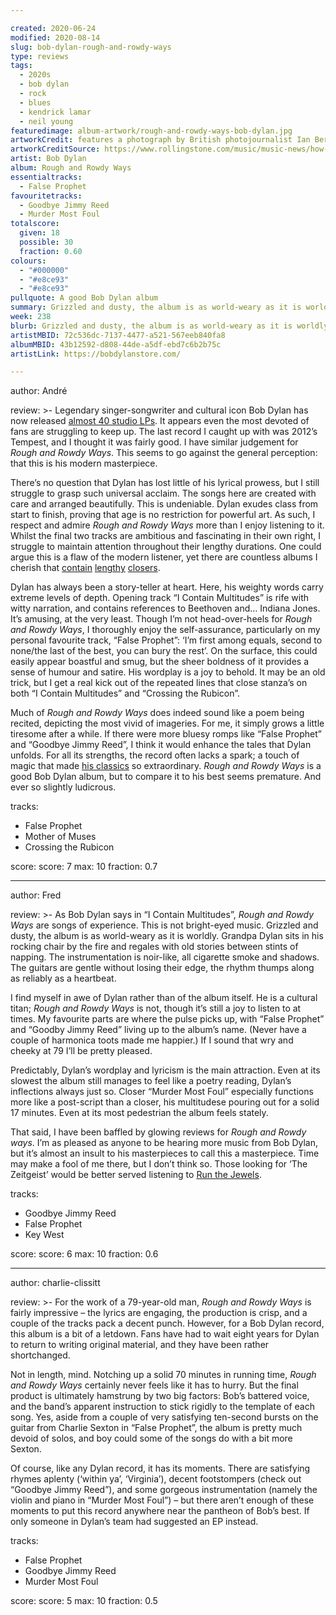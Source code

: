 ```yaml
---

created: 2020-06-24
modified: 2020-08-14
slug: bob-dylan-rough-and-rowdy-ways
type: reviews
tags:
  - 2020s
  - bob dylan
  - rock
  - blues
  - kendrick lamar
  - neil young
featuredimage: album-artwork/rough-and-rowdy-ways-bob-dylan.jpg
artworkCredit: features a photograph by British photojournalist Ian Berry. It was taken in 1964 at an underground club on Cable Street in east London, which Berry left when people started throwing beer bottles at him. “It’s something that happens a lot to photographers in different parts of the world,” he said, “but I think it’s the only time it happened in England to me.”
artworkCreditSource: https://www.rollingstone.com/music/music-news/how-a-56-year-old-photo-wound-up-on-the-cover-of-bob-dylans-upcoming-lp-997105/
artist: Bob Dylan
album: Rough and Rowdy Ways
essentialtracks:
  - False Prophet 
favouritetracks:
  - Goodbye Jimmy Reed
  - Murder Most Foul
totalscore:
  given: 18
  possible: 30
  fraction: 0.60
colours:
  - "#000000"
  - "#e8ce93"
  - "#e8ce93"
pullquote: A good Bob Dylan album
summary: Grizzled and dusty, the album is as world-weary as it is worldly. Grandpa Dylan sits in his rocking chair by the fire and regales with old stories between stints of napping.
week: 238
blurb: Grizzled and dusty, the album is as world-weary as it is worldly. Dylan sits in his chair by the fire and regales with stories, between naps.
artistMBID: 72c536dc-7137-4477-a521-567eeb840fa8
albumMBID: 43b12592-d808-44de-a5df-ebd7c6b2b75c
artistLink: https://bobdylanstore.com/ 

---
```


author: André

review: >-
  Legendary singer-songwriter and cultural icon Bob Dylan has now released [almost 40 studio LPs](/articles/bob-dylan-studio-albums-ranked/). It appears even the most devoted of fans are struggling to keep up. The last record I caught up with was 2012’s Tempest, and I thought it was fairly good. I have similar judgement for *Rough and Rowdy Ways*. This seems to go against the general perception: that this is his modern masterpiece.

  There’s no question that Dylan has lost little of his lyrical prowess, but I still struggle to grasp such universal acclaim. The songs here are created with care and arranged beautifully. This is undeniable. Dylan exudes class from start to finish, proving that age is no restriction for powerful art. As such, I respect and admire *Rough and Rowdy Ways* more than I enjoy listening to it. Whilst the final two tracks are ambitious and fascinating in their own right, I struggle to maintain attention throughout their lengthy durations. One could argue this is a flaw of the modern listener, yet there are countless albums I cherish that [contain](/reviews/kendrick-lamar-to-pimp-a-butterfly/) [lengthy](/reviews/spiritualized-ladies-and-gentleman-we-are-floating-in-space/) [closers](/reviews/neil-young-on-the-beach/).

  Dylan has always been a story-teller at heart. Here, his weighty words carry extreme levels of depth. Opening track “I Contain Multitudes” is rife with witty narration, and contains references to Beethoven and… Indiana Jones. It’s amusing, at the very least. Though I’m not head-over-heels for *Rough and Rowdy Ways*, I thoroughly enjoy the self-assurance, particularly on my personal favourite track, “False Prophet”: ‘I’m first among equals, second to none/the last of the best, you can bury the rest’. On the surface, this could easily appear boastful and smug, but the sheer boldness of it provides a sense of humour and satire. His wordplay is a joy to behold. It may be an old trick, but I get a real kick out of the repeated lines that close stanza’s on both “I Contain Multitudes” and “Crossing the Rubicon”.

  Much of *Rough and Rowdy Ways* does indeed sound like a poem being recited, depicting the most vivid of imageries. For me, it simply grows a little tiresome after a while. If there were more bluesy romps like “False Prophet” and “Goodbye Jimmy Reed”, I think it would enhance the tales that Dylan unfolds. For all its strengths, the record often lacks a spark; a touch of magic that made [his classics](/reviews/bob-dylan-highway-61-revisited/) so extraordinary. *Rough and Rowdy Ways* is a good Bob Dylan album, but to compare it to his best seems premature. And ever so slightly ludicrous. 

tracks:
  - False Prophet
  - Mother of Muses
  - Crossing the Rubicon

score:
  score: 7
  max: 10
  fraction: 0.7

---

author: Fred

review: >-
  As Bob Dylan says in “I Contain Multitudes”, *Rough and Rowdy Ways* are songs of experience. This is not bright-eyed music. Grizzled and dusty, the album is as world-weary as it is worldly. Grandpa Dylan sits in his rocking chair by the fire and regales with old stories between stints of napping. The instrumentation is noir-like, all cigarette smoke and shadows. The guitars are gentle without losing their edge, the rhythm thumps along as reliably as a heartbeat.

  I find myself in awe of Dylan rather than of the album itself. He is a cultural titan; *Rough and Rowdy Ways* is not, though it’s still a joy to listen to at times. My favourite parts are where the pulse picks up, with “False Prophet” and “Goodby Jimmy Reed” living up to the album’s name. (Never have a couple of harmonica toots made me happier.) If I sound that wry and cheeky at 79 I’ll be pretty pleased.

  Predictably, Dylan’s wordplay and lyricism is the main attraction. Even at its slowest the album still manages to feel like a poetry reading, Dylan’s inflections always just so. Closer “Murder Most Foul” especially functions more like a post-script than a closer, his multitudese pouring out for a solid 17 minutes. Even at its most pedestrian the album feels stately.

  That said, I have been baffled by glowing reviews for *Rough and Rowdy ways*. I’m as pleased as anyone to be hearing more music from Bob Dylan, but it’s almost an insult to his masterpieces to call this a masterpiece. Time may make a fool of me there, but I don’t think so. Those looking for ‘The Zeitgeist’ would be better served listening to [Run the Jewels](/reviews/run-the-jewels-rtj4/).

tracks:
  - Goodbye Jimmy Reed
  - False Prophet
  - Key West

score:
  score: 6
  max: 10
  fraction: 0.6

---

author: charlie-clissitt

review: >-
  For the work of a 79-year-old man, *Rough and Rowdy Ways* is fairly impressive – the lyrics are engaging, the production is crisp, and a couple of the tracks pack a decent punch. However, for a Bob Dylan record, this album is a bit of a letdown. Fans have had to wait eight years for Dylan to return to writing original material, and they have been rather shortchanged.

  Not in length, mind. Notching up a solid 70 minutes in running time, *Rough and Rowdy Ways* certainly never feels like it has to hurry. But the final product is ultimately hamstrung by two big factors: Bob’s battered voice, and the band’s apparent instruction to stick rigidly to the template of each song. Yes, aside from a couple of very satisfying ten-second bursts on the guitar from Charlie Sexton in “False Prophet”, the album is pretty much devoid of solos, and boy could some of the songs do with a bit more Sexton.

  Of course, like any Dylan record, it has its moments. There are satisfying rhymes aplenty (‘within ya’, ‘Virginia’), decent footstompers (check out “Goodbye Jimmy Reed”), and some gorgeous instrumentation (namely the violin and piano in “Murder Most Foul”) – but there aren’t enough of these moments to put this record anywhere near the pantheon of Bob’s best. If only someone in Dylan’s team had suggested an EP instead.

tracks:
  - False Prophet
  - Goodbye Jimmy Reed
  - Murder Most Foul

score:
  score: 5
  max: 10
  fraction: 0.5

